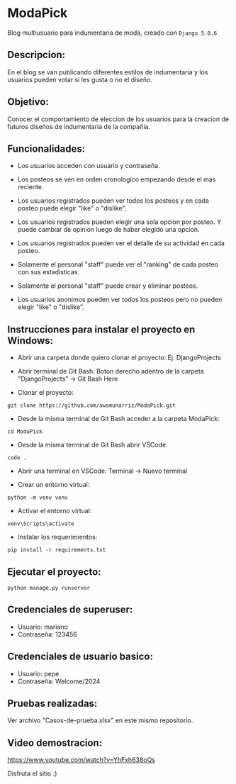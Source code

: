 # ModaPick

Blog multiusuario para indumentaria de moda, creado con ```Django 5.0.6```


## Descripcion:

En el blog se van publicando diferentes estilos de indumentaria y los usuarios pueden votar si les gusta o no el diseño.


## Objetivo:

Conocer el comportamiento de eleccion de los usuarios para la creacion de futuros diseños de indumentaria de la compañia.


## Funcionalidades:

- Los usuarios acceden con usuario y contraseña.

- Los posteos se ven en orden cronologico empezando desde el mas reciente.

- Los usuarios registrados pueden ver todos los posteos y en cada posteo puede elegir "like" o "dislike".

- Los usuarios registrados pueden elegir una sola opcion por posteo. Y puede cambiar de opinion luego de haber elegido una opcion.

- Los usuarios registrados pueden ver el detalle de su actividad en cada posteo.

- Solamente el personal "staff" puede ver el "ranking" de cada posteo con sus estadisticas.

- Solamente el personal "staff" puede crear y eliminar posteos.

- Los usuarios anonimos pueden ver todos los posteos pero no pueden elegir "like" o "dislike".


## Instrucciones para instalar el proyecto en Windows:

- Abrir una carpeta donde quiero clonar el proyecto:
Ej: DjangoProjects

- Abrir terminal de Git Bash:
Boton derecho adentro de la carpeta "DjangoProjects" -> Git Bash Here

- Clonar el proyecto:
```
git clone https://github.com/awsmunarriz/ModaPick.git
```

- Desde la misma terminal de Git Bash acceder a la carpeta ModaPick:
```
cd ModaPick
```

- Desde la misma terminal de Git Bash abrir VSCode:
```
code .
```

- Abrir una terminal en VSCode:
Terminal -> Nuevo terminal

- Crear un entorno virtual:
```
python -m venv venv
```

- Activar el entorno virtual:
```
venv\Scripts\activate
```

- Instalar los requerimientos:
```
pip install -r requirements.txt
```


## Ejecutar el proyecto:
```
python manage.py runserver
```


## Credenciales de superuser:
- Usuario: mariano
- Contraseña: 123456


## Credenciales de usuario basico:
- Usuario: pepe
- Contraseña: Welcome/2024


## Pruebas realizadas:

Ver archivo "Casos-de-prueba.xlsx" en este mismo repositorio.

## Video demostracion:

https://www.youtube.com/watch?v=YhFxh638oQs


Disfruta el sitio :)